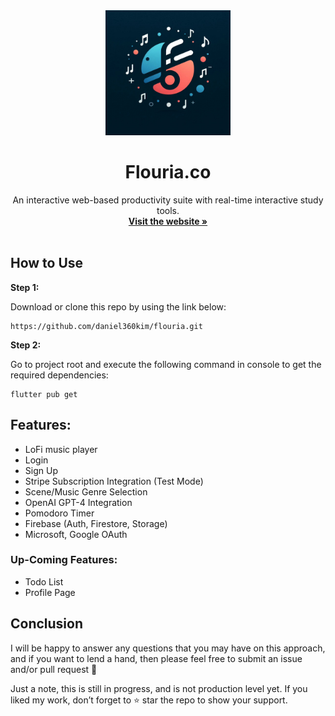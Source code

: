 <!-- Project Logo -->
<div align="center">

<a href="https://github.com/daniel360kim/flourish-web">
    <img src="web/logo.jpg" alt="Logo" width="200" height="200">
</a>
  <h1 align="center">Flouria.co</h1>
   <p align="center">
    An interactive web-based productivity suite with real-time interactive study tools.
    <br />
    <a href="https://flouria.co"><strong>Visit the website »</strong></a>
    <br />
    <br />
  </p>
  
</div>

## How to Use 

**Step 1:**

Download or clone this repo by using the link below:

```
https://github.com/daniel360kim/flouria.git
```

**Step 2:**

Go to project root and execute the following command in console to get the required dependencies: 

```
flutter pub get 
```

## Features:

* LoFi music player
* Login
* Sign Up
* Stripe Subscription Integration (Test Mode)
* Scene/Music Genre Selection
* OpenAI GPT-4 Integration
* Pomodoro Timer
* Firebase (Auth, Firestore, Storage)
* Microsoft, Google OAuth

### Up-Coming Features:

* Todo List
* Profile Page


## Conclusion

I will be happy to answer any questions that you may have on this approach, and if you want to lend a hand, then please feel free to submit an issue and/or pull request 🙂

Just a note, this is still in progress, and is not production level yet. If you liked my work, don’t forget to ⭐ star the repo to show your support.
